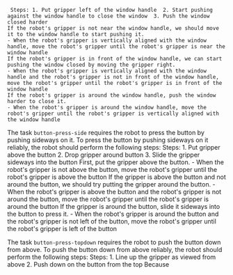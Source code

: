 
     Steps: 1. Put gripper left of the window handle  2. Start pushing against the window handle to close the window  3. Push the window closed harder
    If the robot's gripper is not near the window handle, we should move it to the window handle to start pushing it.
    - When the robot's gripper is vertically aligned with the window handle, move the robot's gripper until the robot's gripper is near the window handle
    If the robot's gripper is in front of the window handle, we can start pushing the window closed by moving the gripper right.
    - When the robot's gripper is vertically aligned with the window handle and the robot's gripper is not in front of the window handle, move the robot's gripper until the robot's gripper is in front of the window handle
    If the robot's gripper is around the window handle, push the window harder to close it.
    - When the robot's gripper is around the window handle, move the robot's gripper until the robot's gripper is vertically aligned with the window handle

The task `button-press-side` requires the robot to press the button by pushing sideways on it.
To press the button by pushing sideways on it reliably, the robot should perform the following steps:
     Steps: 1. Put gripper above the button  2. Drop gripper around button  3. Slide the gripper sideways into the button
    First, put the gripper above the button.
    - When the robot's gripper is not above the button, move the robot's gripper until the robot's gripper is above the button
    If the gripper is above the button and not around the button, we should try putting the gripper around the button.
    - When the robot's gripper is above the button and the robot's gripper is not around the button, move the robot's gripper until the robot's gripper is around the button
    If the gripper is around the button, slide it sideways into the button to press it.
    - When the robot's gripper is around the button and the robot's gripper is not left of the button, move the robot's gripper until the robot's gripper is left of the button

The task `button-press-topdown` requires the robot to push the button down from above.
To push the button down from above reliably, the robot should perform the following steps:
    Steps:  1. Line up the gripper as viewed from above  2. Push down on the button from the top
    Because